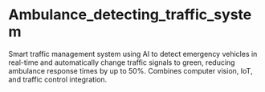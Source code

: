 # Ambulance_detecting_traffic_system
Smart traffic management system using AI to detect emergency vehicles in real-time and automatically change traffic signals to green, reducing ambulance response times by up to 50%. Combines computer vision, IoT, and traffic control integration.
